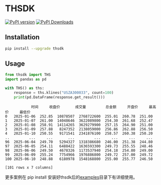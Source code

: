 # THSDK

[![PyPI version](https://badge.fury.io/py/thsdk.svg)](https://badge.fury.io/py/thsdk)
[![PyPI Downloads](https://static.pepy.tech/badge/thsdk)](https://pepy.tech/projects/thsdk)

## Installation

```bash
pip install --upgrade thsdk
```

## Usage

```python
from thsdk import THS
import pandas as pd

with THS() as ths:
    response = ths.klines("USZA300033", count=100)
    print(pd.DataFrame(response.get_result()))


```

```
            时间     收盘价       成交量         总金额     开盘价     最高价     最低价
0   2025-01-06  252.85  10878507  2768722600  255.01  260.78  251.00
1   2025-01-07  261.00  14048646  3622089800  254.30  261.68  252.47
2   2025-01-08  258.91  14114265  3629279900  257.15  264.90  251.00
3   2025-01-09  257.88   8247352  2138059000  256.86  262.88  256.50
4   2025-01-10  250.55   9171541  2341876100  258.57  260.38  250.20
..         ...     ...       ...         ...     ...     ...     ...
96  2025-06-04  249.70   5294327  1318386680  246.00  251.38  244.80
97  2025-06-05  254.11   6488422  1636593300  249.73  255.55  248.46
98  2025-06-06  249.50   4678326  1173537940  254.18  254.80  249.00
99  2025-06-09  255.24   7754966  1976886800  249.72  257.00  249.72
100 2025-06-10  248.88   6180978  1548168800  255.00  255.77  246.50

[101 rows x 7 columns]
```

更多案例在 pip install 安装好thsdk后的[examples]()目录下有详细使用。